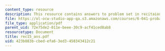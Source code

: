 ```yaml
---
content_type: resource
description: This resource contains answers to problem set in recitaion fifteen.
file: https://ol-ocw-studio-app-qa.s3.amazonaws.com/courses/6-041-probabilistic-systems-analysis-and-applied-probability-spring-2006/423b883bcbedefa63ed3450343412c21_rec15_ans.pdf
file_type: application/pdf
parent_uid: 72e75de2-011e-beee-30c9-acf41ced8ab8
resourcetype: Document
title: rec15_ans.pdf
uid: 423b883b-cbed-efa6-3ed3-450343412c21
---
```

